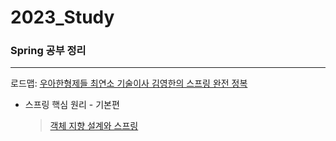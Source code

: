 # 2023_Study

### Spring 공부 정리
***
로드맵: [우아한형제들 최연소 기술이사 김영한의 스프링 완전 정복](https://www.inflearn.com/roadmaps/373, "로드맵 링크")   



* 스프링 핵심 원리 - 기본편   
  > [객체 지향 설계와 스프링](https://github.com/keke5149/2023_Study/blob/main/Spring/TIL_230104.md)

